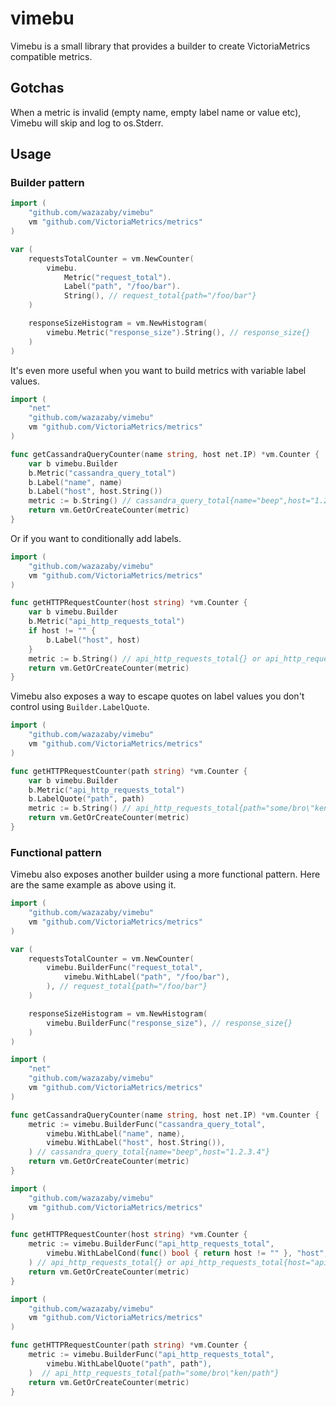 # vimebu
Vimebu is a small library that provides a builder to create VictoriaMetrics compatible metrics.

## Gotchas
When a metric is invalid (empty name, empty label name or value etc), Vimebu will skip and log to os.Stderr.

## Usage
### Builder pattern
```go
import (
    "github.com/wazazaby/vimebu"
    vm "github.com/VictoriaMetrics/metrics"
)

var (
    requestsTotalCounter = vm.NewCounter(
        vimebu.
            Metric("request_total").
            Label("path", "/foo/bar").
            String(), // request_total{path="/foo/bar"}
    )

    responseSizeHistogram = vm.NewHistogram(
        vimebu.Metric("response_size").String(), // response_size{}
    )
)
```

It's even more useful when you want to build metrics with variable label values.
```go
import (
    "net"
    "github.com/wazazaby/vimebu"
    vm "github.com/VictoriaMetrics/metrics"
)

func getCassandraQueryCounter(name string, host net.IP) *vm.Counter {
    var b vimebu.Builder
    b.Metric("cassandra_query_total")
    b.Label("name", name)
    b.Label("host", host.String())
    metric := b.String() // cassandra_query_total{name="beep",host="1.2.3.4"}
    return vm.GetOrCreateCounter(metric)
}
```

Or if you want to conditionally add labels.
```go
import (
    "github.com/wazazaby/vimebu"
    vm "github.com/VictoriaMetrics/metrics"
)

func getHTTPRequestCounter(host string) *vm.Counter {
    var b vimebu.Builder
    b.Metric("api_http_requests_total")
    if host != "" {
        b.Label("host", host)
    }
    metric := b.String() // api_http_requests_total{} or api_http_requests_total{host="api.app.com"}
    return vm.GetOrCreateCounter(metric)
}
```

Vimebu also exposes a way to escape quotes on label values you don't control using `Builder.LabelQuote`.
```go
import (
    "github.com/wazazaby/vimebu"
    vm "github.com/VictoriaMetrics/metrics"
)

func getHTTPRequestCounter(path string) *vm.Counter {
    var b vimebu.Builder
    b.Metric("api_http_requests_total")
    b.LabelQuote("path", path)
    metric := b.String() // api_http_requests_total{path="some/bro\"ken/path"}
    return vm.GetOrCreateCounter(metric)
}
```

### Functional pattern
Vimebu also exposes another builder using a more functional pattern. Here are the same example as above using it.
```go
import (
    "github.com/wazazaby/vimebu"
    vm "github.com/VictoriaMetrics/metrics"
)

var (
    requestsTotalCounter = vm.NewCounter(
        vimebu.BuilderFunc("request_total",
            vimebu.WithLabel("path", "/foo/bar"),
        ), // request_total{path="/foo/bar"}
    )

    responseSizeHistogram = vm.NewHistogram(
        vimebu.BuilderFunc("response_size"), // response_size{}
    )
)
```

```go
import (
    "net"
    "github.com/wazazaby/vimebu"
    vm "github.com/VictoriaMetrics/metrics"
)

func getCassandraQueryCounter(name string, host net.IP) *vm.Counter {
    metric := vimebu.BuilderFunc("cassandra_query_total",
        vimebu.WithLabel("name", name),
        vimebu.WithLabel("host", host.String()),
    ) // cassandra_query_total{name="beep",host="1.2.3.4"}
    return vm.GetOrCreateCounter(metric)
}
```

```go
import (
    "github.com/wazazaby/vimebu"
    vm "github.com/VictoriaMetrics/metrics"
)

func getHTTPRequestCounter(host string) *vm.Counter {
    metric := vimebu.BuilderFunc("api_http_requests_total",
        vimebu.WithLabelCond(func() bool { return host != "" }, "host", host),
    ) // api_http_requests_total{} or api_http_requests_total{host="api.app.com"}
    return vm.GetOrCreateCounter(metric)
}
```

```go
import (
    "github.com/wazazaby/vimebu"
    vm "github.com/VictoriaMetrics/metrics"
)

func getHTTPRequestCounter(path string) *vm.Counter {
    metric := vimebu.BuilderFunc("api_http_requests_total",
        vimebu.WithLabelQuote("path", path"),
    )  // api_http_requests_total{path="some/bro\"ken/path"}
    return vm.GetOrCreateCounter(metric)
}
```
